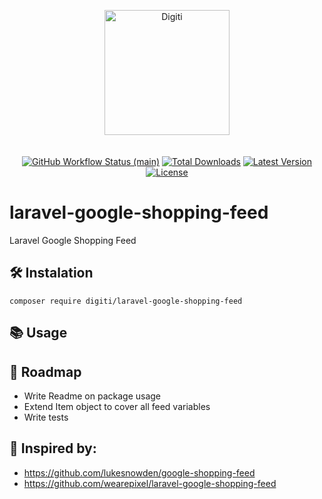 <p align="center">
    <img src="https://digiti.be/images/logo.svg" width="200" alt="Digiti" style="margin-bottom:20px;">
    <p align="center">
        <a href="https://github.com/digiti/laravel-google-shopping-feed/actions"><img alt="GitHub Workflow Status (main)" src="https://img.shields.io/github/actions/workflow/status/digiti/laravel-google-shopping-feed/run-tests.yml?branch=main"></a>
        <a href="https://packagist.org/packages/digiti/laravel-google-shopping-feed"><img alt="Total Downloads" src="https://img.shields.io/packagist/dt/digiti/laravel-google-shopping-feed"></a>
        <a href="https://packagist.org/packages/digiti/laravel-google-shopping-feed"><img alt="Latest Version" src="https://img.shields.io/packagist/v/digiti/laravel-google-shopping-feed"></a>
        <a href="https://packagist.org/packages/digiti/laravel-google-shopping-feed"><img alt="License" src="https://img.shields.io/github/license/digiti/laravel-google-shopping-feed"></a>
    </p>
</p>

# laravel-google-shopping-feed
Laravel Google Shopping Feed

## 🛠️ Instalation

```
composer require digiti/laravel-google-shopping-feed
```

## 📚 Usage

## 🚙 Roadmap 
- Write Readme on package usage
- Extend Item object to cover all feed variables
- Write tests

## 🌟 Inspired by:
- https://github.com/lukesnowden/google-shopping-feed
- https://github.com/wearepixel/laravel-google-shopping-feed
